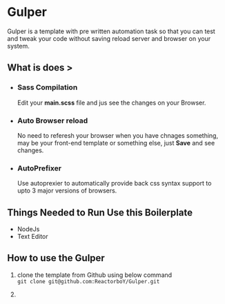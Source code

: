 # Gulper
Gulper is a template with pre written automation task so that you can test and tweak your code without saving reload server and browser on your system.

## What is does >
* ### Sass Compilation
    Edit your **main.scss** file and jus see the changes on your Browser.

* ### Auto Browser reload
    No need to referesh your browser when you have chnages something, may be your front-end template 
    or something else, just **Save** and see changes.

* ### AutoPrefixer
    Use autoprexier to automatically provide back css syntax support to upto 3 major versions of browsers.

## Things Needed to Run Use this Boilerplate
* NodeJs
* Text Editor

## How to use the Gulper
1. clone the template from Github using below command  
    `git clone git@github.com:ReactorboY/Gulper.git`

2. 
